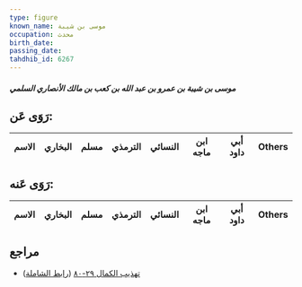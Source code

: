 ```yaml
---
type: figure
known_name: موسى بن شيبة
occupation: محدث
birth_date:
passing_date:
tahdhib_id: 6267
---
```

##### موسى بن شيبة بن عمرو بن عبد الله بن كعب بن مالك الأنصاري السلمي

## رَوَى عَن:
| الاسم | البخاري | مسلم | الترمذي | النسائي | ابن ماجه | أبي داود | Others |
| ----- | ------- | ---- | ------- | ------- | -------- | -------- | ------ |
## رَوَى عَنه:
| الاسم | البخاري | مسلم | الترمذي | النسائي | ابن ماجه | أبي داود | Others |
| ----- | ------- | ---- | ------- | ------- | -------- | -------- | ------ |
## مراجع
- [تهذيب الكمال ٢٩-٨٠](obsidian://open?vault=Tahdhib-al-Kamal&file=Figures/٦٢٦٧-موسى%20بن%20شيبة%20بن%20عمرو%20بن%20عبد%20الله%20بن%20كعب%20بن%20مالك%20الأنصاري%20السلمي) ([رابط الشاملة](https://shamela.ws/book/3722/15651))